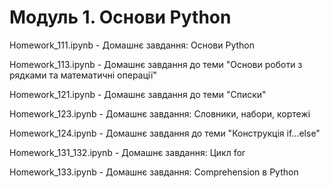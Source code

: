 # Модуль 1. Основи Python 
Homework_111.ipynb - Домашнє завдання: Основи Python 

Homework_113.ipynb - Домашнє завдання до теми "Основи роботи з рядками та математичні операції"

Homework_121.ipynb - Домашнє завдання до теми "Списки"

Homework_123.ipynb - Домашнє завдання: Словники, набори, кортежі

Homework_124.ipynb - Домашнє завдання до теми "Конструкція if...else"

Homework_131_132.ipynb - Домашнє завдання: Цикл for

Homework_133.ipynb - Домашнє завдання: Comprehension в Python
